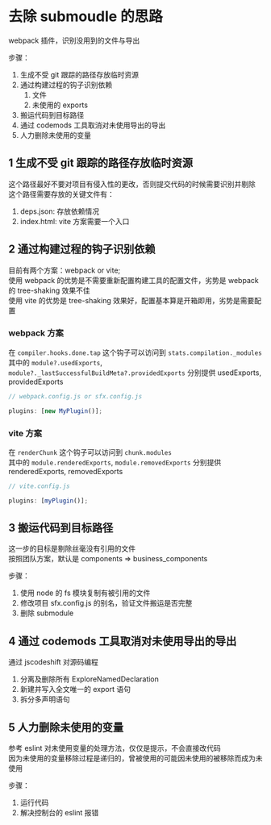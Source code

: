 # 去除 submoudle 的思路

webpack 插件，识别没用到的文件与导出

步骤：

1. 生成不受 git 跟踪的路径存放临时资源
2. 通过构建过程的钩子识别依赖
   1. 文件
   2. 未使用的 exports
3. 搬运代码到目标路径
4. 通过 codemods 工具取消对未使用导出的导出
5. 人力删除未使用的变量

## 1 生成不受 git 跟踪的路径存放临时资源

这个路径最好不要对项目有侵入性的更改，否则提交代码的时候需要识别并剔除  
这个路径需要存放的关键文件有：

1. deps.json: 存放依赖情况
2. index.html: vite 方案需要一个入口

## 2 通过构建过程的钩子识别依赖

目前有两个方案：webpack or vite;  
使用 webpack 的优势是不需要重新配置构建工具的配置文件，劣势是 webpack 的 tree-shaking 效果不佳  
使用 vite 的优势是 tree-shaking 效果好，配置基本算是开箱即用，劣势是需要配置

### webpack 方案

在 `compiler.hooks.done.tap` 这个钩子可以访问到 `stats.compilation._modules`  
其中的 `module?.usedExports`, `module?._lastSuccessfulBuildMeta?.providedExports` 分别提供 usedExports, providedExports

```js
// webpack.config.js or sfx.config.js

plugins: [new MyPlugin()];
```

### vite 方案

在 `renderChunk` 这个钩子可以访问到 `chunk.modules`  
其中的 `module.renderedExports`, `module.removedExports` 分别提供 renderedExports, removedExports

```js
// vite.config.js

plugins: [myPlugin()];
```

## 3 搬运代码到目标路径

这一步的目标是剔除丝毫没有引用的文件  
按照团队方案，默认是 components => business_components

步骤：

1. 使用 node 的 fs 模块复制有被引用的文件
2. 修改项目 sfx.config.js 的别名，验证文件搬运是否完整
3. 删除 submodule

## 4 通过 codemods 工具取消对未使用导出的导出

通过 jscodeshift 对源码编程

1. 分离及删除所有 ExploreNamedDeclaration
2. 新建并写入全文唯一的 export 语句
3. 拆分多声明语句

## 5 人力删除未使用的变量

参考 eslint 对未使用变量的处理方法，仅仅是提示，不会直接改代码  
因为未使用的变量移除过程是递归的，曾被使用的可能因未使用的被移除而成为未使用

步骤：

1. 运行代码
2. 解决控制台的 eslint 报错
